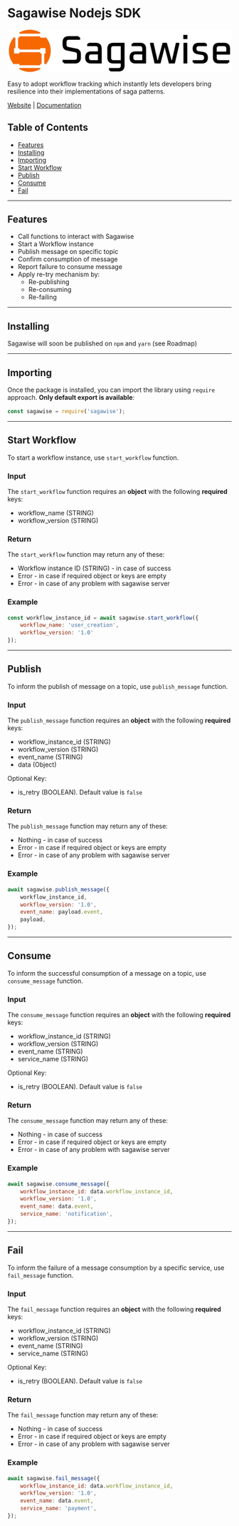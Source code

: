 # Sagawise Nodejs SDK

![sagawise platform logo](../sagawise-platform-logo.png)

Easy to adopt workflow tracking which instantly lets developers bring resilience into their implementations of saga patterns.

[Website](https://venturenox.com/work/sagawise/) | [Documentation](https://github.com/venturenox/wtfsaga/tree/main)

## Table of Contents
- [Features](#features)
- [Installing](#installing)
- [Importing](#importing)
- [Start Workflow](#start-workflow)
- [Publish](#publish)
- [Consume](#consume)
- [Fail](#fail)


---
## Features
- Call functions to interact with Sagawise
- Start a Workflow instance
- Publish message on specific topic
- Confirm consumption of message
- Report failure to consume message
- Apply re-try mechanism by:
	- Re-publishing
	- Re-consuming
	- Re-failing


---
## Installing

Sagawise will soon be published on `npm` and `yarn` (see Roadmap)

<!-- ### Using npm
```
npm install sagawise
```

### Using yarn
```
yarn add sagawise
```

### Using pnpm
```
pnpm add sagawise
``` -->


---
## Importing

Once the package is installed, you can import the library using `require` approach. **Only default export is available**:

```javascript
const sagawise = require('sagawise');
```


---
## Start Workflow

To start a workflow instance, use `start_workflow` function.

### Input
The `start_workflow` function requires an **object** with the following **required** keys:
- workflow_name (STRING)
- workflow_version (STRING)

### Return
The `start_workflow` function may return any of these:
- Workflow instance ID (STRING) - in case of success
- Error - in case if required object or keys are empty
- Error - in case of any problem with sagawise server

### Example
```javascript
const workflow_instance_id = await sagawise.start_workflow({
	workflow_name: 'user_creation',
	workflow_version: '1.0'
});
```


---
## Publish

To inform the publish of message on a topic, use `publish_message` function.

### Input
The `publish_message` function requires an **object** with the following **required** keys:
- workflow_instance_id (STRING)
- workflow_version (STRING)
- event_name (STRING)
- data (Object)

Optional Key:
- is_retry (BOOLEAN). Default value is `false`

### Return
The `publish_message` function may return any of these:
- Nothing - in case of success
- Error - in case if required object or keys are empty
- Error - in case of any problem with sagawise server

### Example
```javascript
await sagawise.publish_message({
	workflow_instance_id,
	workflow_version: '1.0', 
	event_name: payload.event,
	payload,
});
```


---
## Consume

To inform the successful consumption of a message on a topic, use `consume_message` function.

### Input
The `consume_message` function requires an **object** with the following **required** keys:
- workflow_instance_id (STRING)
- workflow_version (STRING)
- event_name (STRING)
- service_name (STRING)

Optional Key:
- is_retry (BOOLEAN). Default value is `false`

### Return
The `consume_message` function may return any of these:
- Nothing - in case of success
- Error - in case if required object or keys are empty
- Error - in case of any problem with sagawise server

### Example
```javascript
await sagawise.consume_message({ 
	workflow_instance_id: data.workflow_instance_id,
	workflow_version: '1.0', 
	event_name: data.event,
	service_name: 'notification',
});
```


---
## Fail

To inform the failure of a message consumption by a specific service, use `fail_message` function.

### Input
The `fail_message` function requires an **object** with the following **required** keys:
- workflow_instance_id (STRING)
- workflow_version (STRING)
- event_name (STRING)
- service_name (STRING)

Optional Key:
- is_retry (BOOLEAN). Default value is `false`

### Return
The `fail_message` function may return any of these:
- Nothing - in case of success
- Error - in case if required object or keys are empty
- Error - in case of any problem with sagawise server

### Example
```javascript
await sagawise.fail_message({ 
	workflow_instance_id: data.workflow_instance_id,
	workflow_version: '1.0', 
	event_name: data.event,
	service_name: 'payment',
});
```

